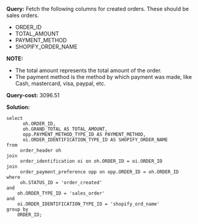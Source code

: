 **Query:** Fetch the following columns for created orders. These should be sales orders.
- ORDER_ID
- TOTAL_AMOUNT
- PAYMENT_METHOD
- SHOPIFY_ORDER_NAME
  
**NOTE:** 
- The total amount represents the total amount of the order.
- The payment method is the method by which payment was made, like Cash, mastercard, visa, paypal, etc.

**Query-cost:** 3096.51

**Solution:**
```slq
select
      oh.ORDER_ID,
      oh.GRAND_TOTAL AS TOTAL_AMOUNT,
      opp.PAYMENT_METHOD_TYPE_ID AS PAYMENT_METHOD,
      oi.ORDER_IDENTIFICATION_TYPE_ID AS SHOPIFY_ORDER_NAME
from
     order_header oh
join
     order_identification oi on oh.ORDER_ID = oi.ORDER_ID
join
     order_payment_preference opp on opp.ORDER_ID = oh.ORDER_ID
where
     oh.STATUS_ID = 'order_created'
and  
    oh.ORDER_TYPE_ID = 'sales_order'
and  
    oi.ORDER_IDENTIFICATION_TYPE_ID = 'shopify_ord_name'
group by 
    ORDER_ID;
